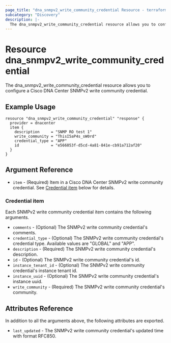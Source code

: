 ```yaml
---
page_title: "dna_snmpv2_write_community_credential Resource - terraform-provider-dnacenter"
subcategory: "Discovery"
description: |-
  The dna_snmpv2_write_community_credential resource allows you to configure a Cisco DNA Center SNMPv2 write community credential.
---
```


# Resource dna_snmpv2_write_community_credential

The dna_snmpv2_write_community_credential resource allows you to configure a Cisco DNA Center SNMPv2 write community credential.

## Example Usage

```hcl
resource "dna_snmpv2_write_community_credential" "response" {
  provider = dnacenter
  item {
    description     = "SNMP RO test 1"
    write_community = "ThisI5aP4s_sW0rd"
    credential_type = "APP"
    id              = "e566053f-d5cd-4a81-841e-cb91a712af20"
  }
}
```

## Argument Reference

- `item` - (Required) Item in a Cisco DNA Center SNMPv2 write community credential. See [Credential item](#credential-item) below for details.

### Credential item

Each SNMPv2 write community credential item contains the following arguments.

- `comments` - (Optional) The SNMPv2 write community credential's comments.
- `credential_type` - (Optional) The SNMPv2 write community credential's credential type. Available values are "GLOBAL" and "APP".
- `description` - (Required) The SNMPv2 write community credential's description.
- `id` - (Optional) The SNMPv2 write community credential's id.
- `instance_tenant_id` - (Optional) The SNMPv2 write community credential's instance tenant id.
- `instance_uuid` - (Optional) The SNMPv2 write community credential's instance uuid.
- `write_community` - (Required) The SNMPv2 write community credential's community.

## Attributes Reference

In addition to all the arguments above, the following attributes are exported.

- `last_updated` - The SNMPv2 write community credential's updated time with format RFC850.
